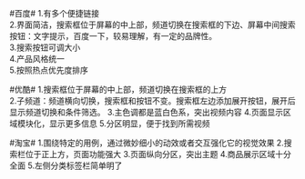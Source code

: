 #百度#
1.有多个便捷链接  
2.界面简洁，搜索框位于屏幕的中上部，频道切换在搜索框的下边、屏幕中间搜索按钮：文字提示，百度一下，较易理解，有一定的品牌性。  
3.搜索按钮可调大小  
4.产品风格统一  
5.按照热点优先度排序  

#优酷#
1.搜索框位于屏幕的中上部，频道切换在搜索框的上方  
2.子频道：频道横向切换，搜索框和按钮不变。搜索框左边添加展开按钮，展开后显示频道切换和条件筛选。
3.主色调都是蓝白色系，突出视频内容
4.页面显示区域模块化，显示更多信息
5.分区明显，便于找到所需视频

#淘宝#
1.围绕特定的用例，通过微妙细小的动效或者交互强化它的视觉效果
2.搜索栏位于正上方，页面功能强大
3.页面纵向分区，突出主题
4.商品展示区域十分全面
5.左侧分类标签栏简单明了

